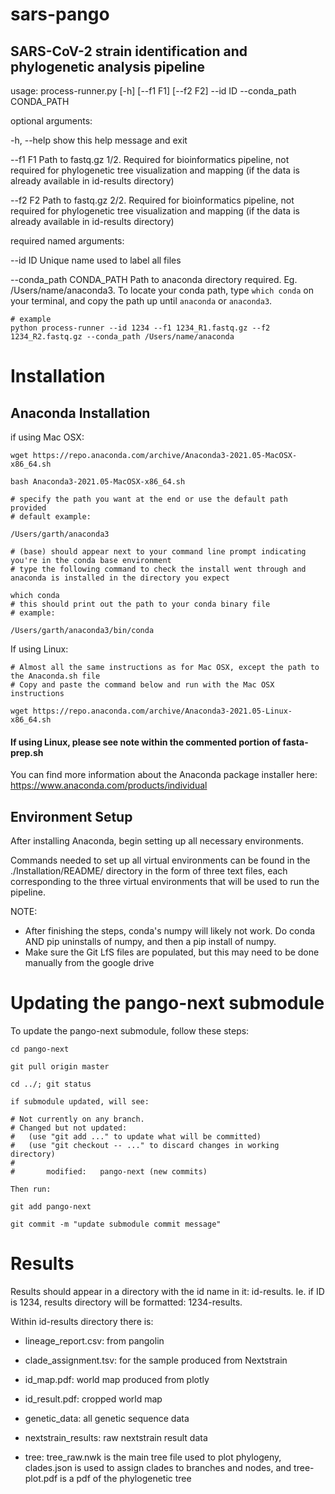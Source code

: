 # sars-pango


## SARS-CoV-2 strain identification and phylogenetic analysis pipeline

usage: process-runner.py [-h] [--f1 F1] [--f2 F2] --id ID --conda_path
                         CONDA_PATH

optional arguments:

  -h, --help            show this help message and exit

  --f1 F1               Path to fastq.gz 1/2. Required for bioinformatics
                        pipeline, not required for phylogenetic tree
                        visualization and mapping (if the data is already
                        available in id-results directory)

  --f2 F2               Path to fastq.gz 2/2. Required for bioinformatics
                        pipeline, not required for phylogenetic tree
                        visualization and mapping (if the data is already
                        available in id-results directory)

required named arguments:

  --id ID               Unique name used to label all files

  --conda_path CONDA_PATH
                        Path to anaconda directory required. Eg.
                        /Users/name/anaconda3. To locate your conda path, type
                        `which conda` on your terminal, and copy the path up
                        until `anaconda` or `anaconda3`.

```
# example
python process-runner --id 1234 --f1 1234_R1.fastq.gz --f2 1234_R2.fastq.gz --conda_path /Users/name/anaconda
```
# Installation

## Anaconda Installation

if using Mac OSX: 

``` 
wget https://repo.anaconda.com/archive/Anaconda3-2021.05-MacOSX-x86_64.sh

bash Anaconda3-2021.05-MacOSX-x86_64.sh

# specify the path you want at the end or use the default path provided
# default example:

/Users/garth/anaconda3

# (base) should appear next to your command line prompt indicating you're in the conda base environment
# type the following command to check the install went through and anaconda is installed in the directory you expect

which conda
# this should print out the path to your conda binary file
# example:

/Users/garth/anaconda3/bin/conda
```
If using Linux:

```
# Almost all the same instructions as for Mac OSX, except the path to the Anaconda.sh file
# Copy and paste the command below and run with the Mac OSX instructions

wget https://repo.anaconda.com/archive/Anaconda3-2021.05-Linux-x86_64.sh
```

#### If using Linux, please see note within the commented portion of fasta-prep.sh

You can find more information about the Anaconda package installer here: https://www.anaconda.com/products/individual

## Environment Setup

After installing Anaconda, begin setting up all necessary environments. 

Commands needed to set up all virtual environments can be found in the ./Installation/README/ directory in the form of three text files, each corresponding to the three virtual environments that will be used to run the pipeline. 

NOTE: 
- After finishing the steps, conda's numpy will likely not work. Do conda AND pip uninstalls of numpy, and then a pip install of numpy.
- Make sure the Git LfS files are populated, but this may need to be done manually from the google drive

# Updating the pango-next submodule

To update the pango-next submodule, follow these steps:
``` 
cd pango-next

git pull origin master

cd ../; git status

if submodule updated, will see:

# Not currently on any branch.
# Changed but not updated:
#   (use "git add ..." to update what will be committed)
#   (use "git checkout -- ..." to discard changes in working directory)
#
#       modified:   pango-next (new commits)

Then run:

git add pango-next

git commit -m "update submodule commit message"
```

# Results

Results should appear in a directory with the id name in it: id-results.
Ie. if ID is 1234, results directory will be formatted: 1234-results.

Within id-results directory there is:

- lineage_report.csv: from pangolin

- clade_assignment.tsv: for the sample produced from Nextstrain

- id_map.pdf: world map produced from plotly

- id_result.pdf: cropped world map

- genetic_data: all genetic sequence data

- nextstrain_results: raw nextstrain result data

- tree: tree_raw.nwk is the main tree file used to plot phylogeny, clades.json is used to assign clades to branches and nodes, and tree-plot.pdf is a pdf of the phylogenetic tree

